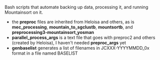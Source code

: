 Bash scripts that automate backing up data, processing it, and running Mountainsort on it.

- the **preproc** files are inherited from Heloisa and others, as is **mec_processing**, **mountain_to_sgclustb**, **mountsortb**, and **preprocessing3-mountainsort_yosman**
- **parallel_process_args** is a text file that goes with preproc2 and others (created by Heloisa), I haven't needed **preproc_args** yet
- **genbaselist** generates a list of filenames in JCXXX-YYYYMMDD_0x format in a file named BASELIST

